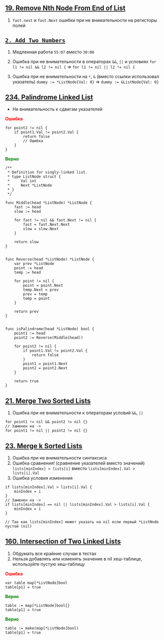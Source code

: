 ## [19. Remove Nth Node From End of List](https://leetcode.com/problems/remove-nth-node-from-end-of-list/)

1. `fast.next` и `fast.Next` ошибки при не внимательности на регисторы полей



## [`2. Add Two Numbers`](https://leetcode.com/problems/add-two-numbers/)

1. Медленная работа `55:07` вместо `30:00`

2. Ошибка при не внимательности в операторах `&&`, `||` и условиях 
`for l1 != nil && l2 != nil {` => `for l1 != nil || l2 != nil {`

3. Ошибка при не внимательности на  `*`, `&` (вместо ссылки использовал указатель)
`dummy := *ListNode{Val: 0}` => `dummy := &ListNode{Val: 0}`



## [234. Palindrome Linked List](https://leetcode.com/problems/palindrome-linked-list/)

- Не внимательность к сдвигам указателей

<span style="color: red">**Ошибка**</span>

```golang
for point2 != nil {
    if point1.Val != point2.Val {
        return false 
		// Ошибка
    }
}
```

<span style="color: green">**Верно**</span>
```golang
/**
 * Definition for singly-linked list.
 * type ListNode struct {
 *     Val int
 *     Next *ListNode
 * }
 */

func Middle(head *ListNode) *ListNode {
    fast := head
    slow := head

    for fast != nil && fast.Next != nil {
        fast = fast.Next.Next
        slow = slow.Next
    }

    return slow
}


func Reverse(head *ListNode) *ListNode {
    var prev *ListNode
    point := head
    temp := head

    for point != nil {
        point = point.Next
        temp.Next = prev
        prev = temp
        temp = point
    }

    return prev
}


func isPalindrome(head *ListNode) bool {
    point1 := head
    point2 := Reverse(Middle(head))

    for point2 != nil {
        if point1.Val != point2.Val {
            return false
        }
		point1 = point1.Next
		point2 = point2.Next
    }

    return true
}
```



## [21. Merge Two Sorted Lists](https://leetcode.com/problems/merge-two-sorted-lists/)

1. Ошибка при не внимательности к операторам условий `&&`, `||`

```golang
for point1 != nil && point2 != nil {}
// Заменен на ->
for point1 != nil || point2 != nil {}
```



## [23. Merge k Sorted Lists](https://leetcode.com/problems/merge-k-sorted-lists/)

1. Ошибка при не внимательности синтаксиса
2. Ошибка сравнения! (сравнение указателей вместо значений) `lists[minIndex] > lists[i]` вместо `lists[minIndex].Val > lists[i].Val`
3. Ошибка условия изменения
```golang
if lists[minIndex].Val > lists[i].Val {
    minIndex = i
}
// Заменен на ->
if lists[minIndex] == nil || lists[minIndex].Val > lists[i].Val {
    minIndex = i
}

// Так как lists[minIndex] может указать на nil если первый *ListNode пустой (nil)
```

## [160. Intersection of Two Linked Lists](https://leetcode.com/problems/intersection-of-two-linked-lists/)

1. Обдумать все крайние случаи в тестах
2. Нельзя добавлять или изменять значение в nil хеш-таблице, используйте пустую хеш-таблицу

<span style="color: red">**Ошибка**</span>
```golang
var table map[*ListNode]bool
table[p1] = true
```

<span style="color: green">**Верно**</span>
```golang
table := map[*ListNode]bool{}
table[p1] = true
```

<span style="color: green">**Верно**</span>
```golang
table := make(map[*ListNode]bool)
table[p1] = true
```